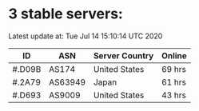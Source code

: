 # 3 stable servers:

Latest update at: Tue Jul 14 15:10:14 UTC 2020

| ID | ASN | Server Country | Online |
| -- | --- | -------------- | ------ |
| #.D09B | AS174 | United States | 69 hrs |
| #.2A79 | AS63949 | Japan | 61 hrs |
| #.D693 | AS9009 | United States | 43 hrs |

